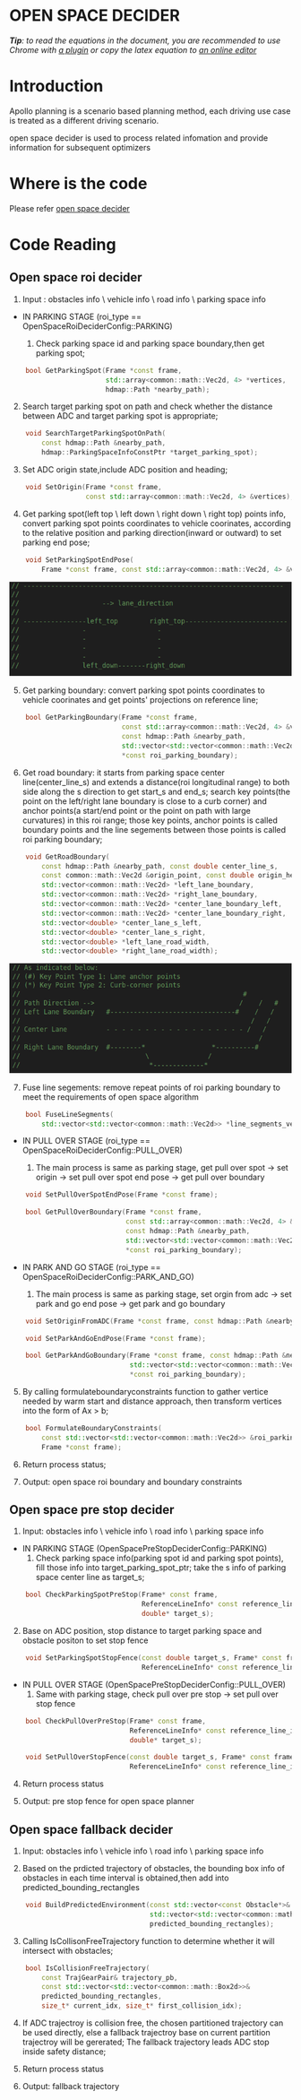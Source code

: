 # OPEN SPACE DECIDER

_**Tip**: to read the equations in the document, you are recommended to use Chrome with [a plugin](https://chrome.google.com/webstore/detail/tex-all-the-things/cbimabofgmfdkicghcadidpemeenbffn) or copy the latex equation to [an online editor](http://www.hostmath.com/)_

# Introduction

Apollo planning is a scenario based planning method, each driving use case is treated as a different driving scenario.

open space decider is used to process related infomation and provide information for subsequent optimizers 

# Where is the code

Please refer [open space decider](https://github.com/ApolloAuto/apollo/modules/planning/tasks/deciders/open_space_decider/open_space_roi_decider.cc)

# Code Reading

## Open space roi decider

1. Input : obstacles info \ vehicle info \ road info \ parking space info

- IN PARKING STAGE (roi_type == OpenSpaceRoiDeciderConfig::PARKING)

  1. Check parking space id and parking space boundary,then get parking spot;
  
```cpp
    bool GetParkingSpot(Frame *const frame,
                        std::array<common::math::Vec2d, 4> *vertices,
                        hdmap::Path *nearby_path);
```

  2. Search target parking spot on path and check whether the distance between ADC and target parking spot is appropriate;
  
```cpp
    void SearchTargetParkingSpotOnPath(
        const hdmap::Path &nearby_path,
        hdmap::ParkingSpaceInfoConstPtr *target_parking_spot);
``` 

  3. Set ADC origin state,include ADC position and heading;
  
```cpp
    void SetOrigin(Frame *const frame,
                   const std::array<common::math::Vec2d, 4> &vertices);
```

  4. Get parking spot(left top \ left down \ right down \ right top) points info, convert parking spot points coordinates to vehicle coorinates, according to the relative position and parking direction(inward or outward) to set parking end pose;

```cpp  
    void SetParkingSpotEndPose(
        Frame *const frame, const std::array<common::math::Vec2d, 4> &vertices);
```

  ![Diagram](images/open_space_decider_fig_2.png)   
  
  5. Get parking boundary: convert parking spot points coordinates to vehicle coorinates and get points' projections on reference line;
    
```cpp
    bool GetParkingBoundary(Frame *const frame,
                            const std::array<common::math::Vec2d, 4> &vertices,
                            const hdmap::Path &nearby_path,
                            std::vector<std::vector<common::math::Vec2d>>
                            *const roi_parking_boundary);
```
  6. Get road boundary: it starts from parking space center line(center_line_s) and extends a distance(roi longitudinal range) to both side along the s direction to get start_s and end_s; search key points(the point on the left/right lane boundary is close to a curb corner) and anchor points(a start/end point or the point on path with large curvatures) in this roi range; those key points, anchor points is called boundary points and the line segements between those points is called roi parking boundary; 
    
```cpp
    void GetRoadBoundary(
        const hdmap::Path &nearby_path, const double center_line_s,
        const common::math::Vec2d &origin_point, const double origin_heading,
        std::vector<common::math::Vec2d> *left_lane_boundary,
        std::vector<common::math::Vec2d> *right_lane_boundary,
        std::vector<common::math::Vec2d> *center_lane_boundary_left,
        std::vector<common::math::Vec2d> *center_lane_boundary_right,
        std::vector<double> *center_lane_s_left,
        std::vector<double> *center_lane_s_right,
        std::vector<double> *left_lane_road_width,
        std::vector<double> *right_lane_road_width);
```
  ![Diagram](images/open_space_roi_decider_fig_1.png)
  
  7. Fuse line segements: remove repeat points of roi parking boundary to meet the requirements of open space algorithm

```cpp
    bool FuseLineSegments(
        std::vector<std::vector<common::math::Vec2d>> *line_segments_vec);
```

- IN PULL OVER STAGE (roi_type == OpenSpaceRoiDeciderConfig::PULL_OVER) 
  
  1. The main process is same as parking stage, get pull over spot -> set origin -> set pull over spot end pose -> get pull over boundary 

```cpp 
    void SetPullOverSpotEndPose(Frame *const frame);
```

```cpp
    bool GetPullOverBoundary(Frame *const frame,
                             const std::array<common::math::Vec2d, 4> &vertices,
                             const hdmap::Path &nearby_path,
                             std::vector<std::vector<common::math::Vec2d>>
                             *const roi_parking_boundary);  
```                                                   

- IN PARK AND GO STAGE (roi_type == OpenSpaceRoiDeciderConfig::PARK_AND_GO)

  1. The main process is same as parking stage, set orgin from adc -> set park and go end pose -> get park and go boundary 

```cpp
    void SetOriginFromADC(Frame *const frame, const hdmap::Path &nearby_path);
```

```cpp
    void SetParkAndGoEndPose(Frame *const frame);
```

```cpp
    bool GetParkAndGoBoundary(Frame *const frame, const hdmap::Path &nearby_path,
                              std::vector<std::vector<common::math::Vec2d>>
                              *const roi_parking_boundary);
```

5. By calling formulateboundaryconstraints function to gather vertice needed by warm start and distance approach, then transform vertices into the form of Ax > b;

```cpp
    bool FormulateBoundaryConstraints(
        const std::vector<std::vector<common::math::Vec2d>> &roi_parking_boundary,
        Frame *const frame);
```

6. Return process status;

7. Output: open space roi boundary and boundary constraints 

## Open space pre stop decider

1. Input: obstacles info \ vehicle info \ road info \ parking space info

- IN PARKING STAGE (OpenSpacePreStopDeciderConfig::PARKING)
  1. Check parking space info(parking spot id and parking spot points), fill those info into target_parking_spot_ptr; take the s info of parking space center line as target_s;

```cpp
    bool CheckParkingSpotPreStop(Frame* const frame,
                                 ReferenceLineInfo* const reference_line_info,
                                 double* target_s);
```

  2. Base on ADC position, stop distance to target parking space and obstacle positon to set stop fence
    
```cpp
    void SetParkingSpotStopFence(const double target_s, Frame* const frame,
                                 ReferenceLineInfo* const reference_line_info);
```

- IN PULL OVER STAGE (OpenSpacePreStopDeciderConfig::PULL_OVER)
  1. Same with parking stage, check pull over pre stop -> set pull over stop fence

```cpp
    bool CheckPullOverPreStop(Frame* const frame,
                              ReferenceLineInfo* const reference_line_info,
                              double* target_s);
```

```cpp
    void SetPullOverStopFence(const double target_s, Frame* const frame,
                              ReferenceLineInfo* const reference_line_info);
```

4. Return process status

5. Output: pre stop fence for open space planner

## Open space fallback decider 
1. Input: obstacles info \ vehicle info \ road info \ parking space info

2. Based on the prdicted trajectory of obstacles, the bounding box info of obstacles in each time interval is obtained,then add into predicted_bounding_rectangles

```cpp
    void BuildPredictedEnvironment(const std::vector<const Obstacle*>& obstacles,
                                   std::vector<std::vector<common::math::Box2d>>&
                                   predicted_bounding_rectangles);
```

3. Calling IsCollisonFreeTrajectory function to determine whether it will intersect with obstacles;

```cpp
    bool IsCollisionFreeTrajectory(
        const TrajGearPair& trajectory_pb,
        const std::vector<std::vector<common::math::Box2d>>&
        predicted_bounding_rectangles,
        size_t* current_idx, size_t* first_collision_idx);
```

4. If ADC trajectroy is collision free, the chosen partitioned trajectory can be used directly, else a fallback trajectroy base on current partition trajectroy will be gererated;
   The fallback trajectory leads ADC stop inside safety distance;

5. Return process status    

6. Output: fallback trajectory